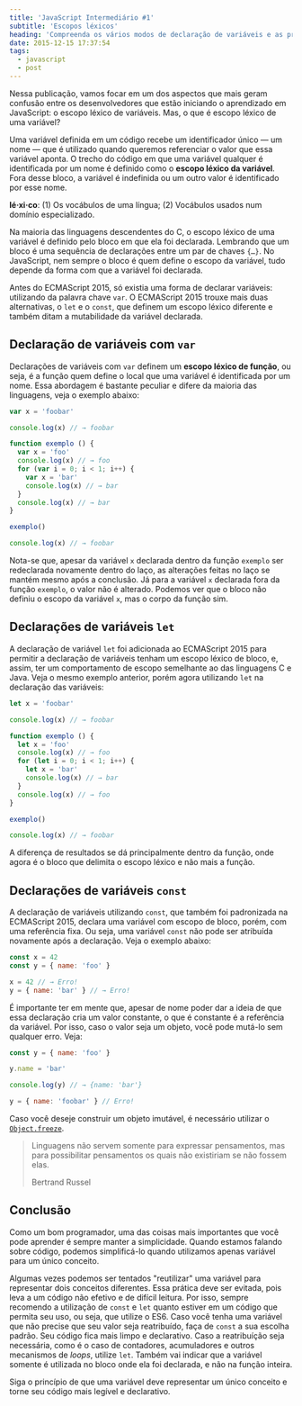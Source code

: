 ```yaml
---
title: 'JavaScript Intermediário #1'
subtitle: 'Escopos léxicos'
heading: 'Compreenda os vários modos de declaração de variáveis e as principais características do escopo léxico no JavaScript.'
date: 2015-12-15 17:37:54
tags:
  - javascript
  - post
---
```


Nessa publicação, vamos focar em um dos aspectos que mais geram confusão entre os desenvolvedores que estão iniciando o aprendizado em JavaScript: o escopo léxico de variáveis. Mas, o que é escopo léxico de uma variável?

Uma variável definida em um código recebe um identificador único — um nome — que é utilizado quando queremos referenciar o valor que essa variável aponta. O trecho do código em que uma variável qualquer é identificada por um nome é definido como o **escopo léxico da variável**. Fora desse bloco, a variável é indefinida ou um outro valor é identificado por esse nome.

<aside>
<p>
<b>lé·xi·co</b>: (1) Os vocábulos de uma língua; (2) Vocábulos usados num domínio especializado.
</p>
</aside>

Na maioria das linguagens descendentes do C, o escopo léxico de uma variável é definido pelo bloco em que ela foi declarada. Lembrando que um bloco é uma sequência de declarações entre um par de chaves `{…}`. No JavaScript, nem sempre o bloco é quem define o escopo da variável, tudo depende da forma com que a variável foi declarada.

Antes do ECMAScript 2015, só existia uma forma de declarar variáveis: utilizando da palavra chave `var`. O ECMAScript 2015 trouxe mais duas alternativas, o `let` e o `const`, que definem um escopo léxico diferente e também ditam a mutabilidade da variável declarada.

## Declaração de variáveis com `var`

Declarações de variáveis com `var` definem um **escopo léxico de função**, ou seja, é a função quem define o local que uma variável é identificada por um nome. Essa abordagem é bastante peculiar e difere da maioria das linguagens, veja o exemplo abaixo:

```js
var x = 'foobar'

console.log(x) // → foobar

function exemplo () {
  var x = 'foo'
  console.log(x) // → foo
  for (var i = 0; i < 1; i++) {
    var x = 'bar'
    console.log(x) // → bar
  }
  console.log(x) // → bar
}

exemplo()

console.log(x) // → foobar
```

Nota-se que, apesar da variável `x` declarada dentro da função `exemplo` ser redeclarada novamente dentro do laço, as alterações feitas no laço se mantém mesmo após a conclusão. Já para a variável `x` declarada fora da função `exemplo`, o valor não é alterado. Podemos ver que o bloco não definiu o escopo da variável `x`, mas o corpo da função sim.

## Declarações de variáveis `let`

A declaração de variável `let` foi adicionada ao ECMAScript 2015 para permitir a declaração de variáveis tenham um escopo léxico de bloco, e, assim, ter um comportamento de escopo semelhante ao das linguagens C e Java. Veja o mesmo exemplo anterior, porém agora utilizando `let` na declaração das variáveis:

```js
let x = 'foobar'

console.log(x) // → foobar

function exemplo () {
  let x = 'foo'
  console.log(x) // → foo
  for (let i = 0; i < 1; i++) {
    let x = 'bar'
    console.log(x) // → bar
  }
  console.log(x) // → foo
}

exemplo()

console.log(x) // → foobar
```

A diferença de resultados se dá principalmente dentro da função, onde agora é o bloco que delimita o escopo léxico e não mais a função.

## Declarações de variáveis `const`

A declaração de variáveis utilizando `const`, que também foi padronizada na ECMAScript 2015, declara uma variável com escopo de bloco, porém, com uma referência fixa. Ou seja, uma variável `const` não pode ser atribuída novamente após a declaração. Veja o exemplo abaixo:

```js
const x = 42
const y = { name: 'foo' }

x = 42 // → Erro!
y = { name: 'bar' } // → Erro!
```

É importante ter em mente que, apesar de nome poder dar a ideia de que essa declaração cria um valor constante, o que é constante é a referência da variável. Por isso, caso o valor seja um objeto, você pode mutá-lo sem qualquer erro. Veja:

```js
const y = { name: 'foo' }

y.name = 'bar'

console.log(y) // → {name: 'bar'}

y = { name: 'foobar' } // Erro!
```

Caso você deseje construir um objeto imutável, é necessário utilizar o [`Object.freeze`](https://developer.mozilla.org/en-US/docs/Web/JavaScript/Reference/Global_Objects/Object/freeze).


<blockquote>
<p>
Linguagens não servem somente para expressar pensamentos, mas para possibilitar pensamentos os quais não existiriam se não fossem elas.
</p>
<footer>Bertrand Russel</footer>
</blockquote>


## Conclusão

Como um bom programador, uma das coisas mais importantes que você pode aprender é sempre manter a simplicidade. Quando estamos falando sobre código, podemos simplificá-lo quando utilizamos apenas variável para um único conceito.

Algumas vezes podemos ser tentados "reutilizar" uma variável para representar dois conceitos diferentes. Essa prática deve ser evitada, pois leva a um código não efetivo e de difícil leitura. Por isso, sempre recomendo a utilização de `const` e `let` quanto estiver em um código que permita seu uso, ou seja, que utilize o ES6. Caso você tenha uma variável que não precise que seu valor seja reatribuído, faça de `const` a sua escolha padrão. Seu código fica mais limpo e declarativo. Caso a reatribuíção seja necessária, como é o caso de contadores, acumuladores e outros mecanismos de _loops_, utilize `let`. Também vai indicar que a variável somente é utilizada no bloco onde ela foi declarada, e não na função inteira.

Siga o princípio de que uma variável deve representar um único conceito e torne seu código mais legível e declarativo.